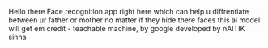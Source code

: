 Hello there
Face recognition app right here which can help u diffrentiate between ur father or mother
no matter if they hide there faces this ai model will get em
credit - teachable machine, by google
developed by nAITIK sinha
